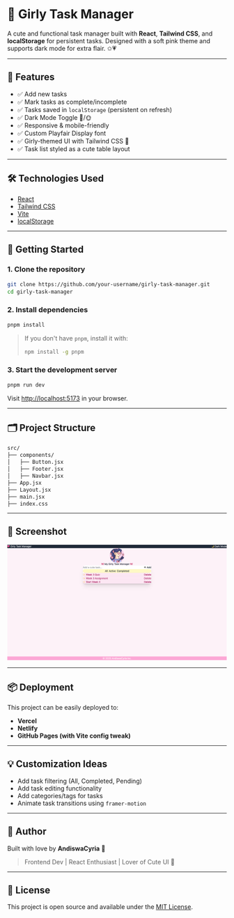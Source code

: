 # 🎀 Girly Task Manager

A cute and functional task manager built with **React**, **Tailwind CSS**, and **localStorage** for persistent tasks. Designed with a soft pink theme and supports dark mode for extra flair. ✩️💗

---

## 🧠 Features

* ✅ Add new tasks
* ✅ Mark tasks as complete/incomplete
* ✅ Tasks saved in `localStorage` (persistent on refresh)
* ✅ Dark Mode Toggle 🌙/🌞
* ✅ Responsive & mobile-friendly
* ✅ Custom Playfair Display font
* ✅ Girly-themed UI with Tailwind CSS 💅
* ✅ Task list styled as a cute table layout

---

## 🛠️ Technologies Used

* [React](https://reactjs.org/)
* [Tailwind CSS](https://tailwindcss.com/)
* [Vite](https://vitejs.dev/)
* [localStorage](https://developer.mozilla.org/en-US/docs/Web/API/Window/localStorage)

---

## 🚀 Getting Started

### 1. Clone the repository

```bash
git clone https://github.com/your-username/girly-task-manager.git
cd girly-task-manager
```

### 2. Install dependencies

```bash
pnpm install
```

> If you don't have `pnpm`, install it with:
>
> ```bash
> npm install -g pnpm
> ```

### 3. Start the development server

```bash
pnpm run dev
```

Visit [http://localhost:5173](http://localhost:5173) in your browser.

---

## 🗂️ Project Structure

```
src/
├── components/
│   ├── Button.jsx
│   ├── Footer.jsx
│   ├── Navbar.jsx
├── App.jsx
├── Layout.jsx
├── main.jsx
├── index.css
```

---

## 📸 Screenshot

![Screenshot of the app with light and dark mode side-by-side](./Screenshot.png)

---

## 📦 Deployment

This project can be easily deployed to:

* **Vercel**
* **Netlify**
* **GitHub Pages (with Vite config tweak)**

---

## 💡 Customization Ideas

* Add task filtering (All, Completed, Pending)
* Add task editing functionality
* Add categories/tags for tasks
* Animate task transitions using `framer-motion`

---

## 🧁 Author

Built with love by **AndiswaCyria** 💖

> Frontend Dev | React Enthusiast | Lover of Cute UI 🍭

---

## 📄 License

This project is open source and available under the [MIT License](LICENSE).
